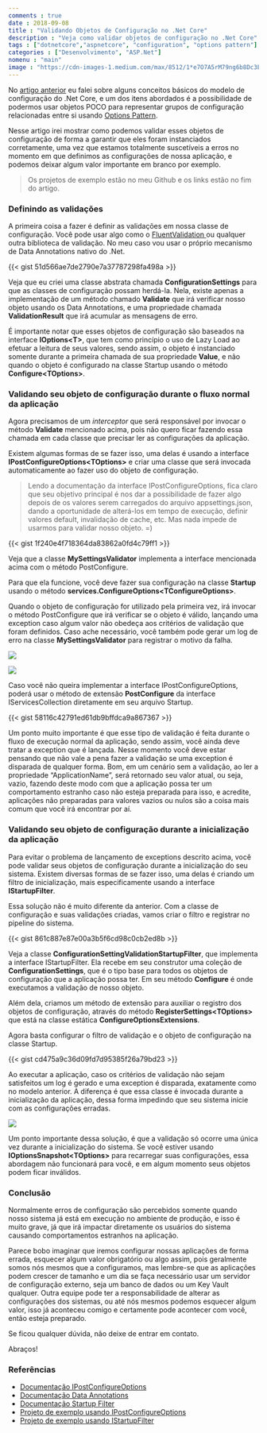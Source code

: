 ```yaml
---
comments : true
date : 2018-09-08
title : "Validando Objetos de Configuração no .Net Core"
description : "Veja como validar objetos de configuração no .Net Core"
tags : ["dotnetcore","aspnetcore", "configuration", "options pattern"]
categories : ["Desenvolvimento", "ASP.Net"]
nomenu : "main"
image : "https://cdn-images-1.medium.com/max/8512/1*e7O7A5rM79ng6b8Dc3EbEg.jpeg"
---
```


No [artigo anterior](https://www.wellingtonjhn.com/posts/configurando-suas-aplica%C3%A7%C3%B5es-.net-core/) eu falei sobre alguns conceitos básicos do modelo de configuração do .Net Core, e um dos itens abordados é a possibilidade de podermos usar objetos POCO para representar grupos de configuração relacionadas entre si usando [Options Pattern](https://docs.microsoft.com/pt-br/aspnet/core/fundamentals/configuration/options?view=aspnetcore-2.1).

Nesse artigo irei mostrar como podemos validar esses objetos de configuração de forma a garantir que eles foram instanciados corretamente, uma vez que estamos totalmente suscetíveis a erros no momento em que definimos as configurações de nossa aplicação, e podemos deixar algum valor importante em branco por exemplo.

> Os projetos de exemplo estão no meu Github e os links estão no fim do artigo.

### Definindo as validações

A primeira coisa a fazer é definir as validações em nossa classe de configuração. Você pode usar algo como o [FluentValidation ](https://github.com/JeremySkinner/FluentValidation)ou qualquer outra biblioteca de validação. No meu caso vou usar o próprio mecanismo de Data Annotations nativo do .Net.

{{< gist 51d566ae7de2790e7a37787298fa498a >}}

Veja que eu criei uma classe abstrata chamada **ConfigurationSettings** para que as classes de configuração possam herdá-la. Nela, existe apenas a implementação de um método chamado **Validate** que irá verificar nosso objeto usando os Data Annotations, e uma propriedade chamada **ValidationResult** que irá acumular as mensagens de erro.

É importante notar que esses objetos de configuração são baseados na interface **IOptions\<T\>**, que tem como princípio o uso de Lazy Load ao efetuar a leitura de seus valores, sendo assim, o objeto é instanciado somente durante a primeira chamada de sua propriedade **Value**, e não quando o objeto é configurado na classe Startup usando o método **Configure\<TOptions\>**.

### Validando seu objeto de configuração durante o fluxo normal da aplicação

Agora precisamos de um *interceptor* que será responsável por invocar o método **Validate** mencionado acima, pois não quero ficar fazendo essa chamada em cada classe que precisar ler as configurações da aplicação.

Existem algumas formas de se fazer isso, uma delas é usando a interface **IPostConfigureOptions\<TOptions\>** e criar uma classe que será invocada automaticamente ao fazer uso do objeto de configuração.
>  Lendo a documentação da interface IPostConfigureOptions, fica claro que seu objetivo principal é nos dar a possibilidade de fazer algo depois de os valores serem carregados do arquivo appsettings.json, dando a oportunidade de alterá-los em tempo de execução, definir valores default, invalidação de cache, etc. Mas nada impede de usarmos para validar nosso objeto. =)

{{< gist 1f240e4f718364da83862a0fd4c79ff1 >}}

Veja que a classe **MySettingsValidator** implementa a interface mencionada acima com o método PostConfigure.

Para que ela funcione, você deve fazer sua configuração na classe **Startup** usando o método **services.ConfigureOptions\<TConfigureOptions\>**.

Quando o objeto de configuração for utilizado pela primeira vez, irá invocar o método PostConfigure que irá verificar se o objeto é válido, lançando uma exception caso algum valor não obedeça aos critérios de validação que foram definidos. Caso ache necessário, você também pode gerar um log de erro na classe **MySettingsValidator** para registrar o motivo da falha.

![](https://cdn-images-1.medium.com/max/2130/1*b-C4CgRiVPV2YQhaSSHXjA.png)

![](https://cdn-images-1.medium.com/max/3840/1*kfOHNyAijsodorMap9ECjQ.png)

Caso você não queira implementar a interface IPostConfigureOptions, poderá usar o método de extensão **PostConfigure** da interface IServicesCollection diretamente em seu arquivo Startup.

{{< gist 58116c42791ed61db9bffdca9a867367 >}}

Um ponto muito importante é que esse tipo de validação é feita durante o fluxo de execução normal da aplicação, sendo assim, você ainda deve tratar a exception que é lançada. Nesse momento você deve estar pensando que não vale a pena fazer a validação se uma exception é disparada de qualquer forma. Bom, em um cenário sem a validação, ao ler a propriedade “ApplicationName”, será retornado seu valor atual, ou seja, vazio, fazendo deste modo com que a aplicação possa ter um comportamento estranho caso não esteja preparada para isso, e acredite, aplicações não preparadas para valores vazios ou nulos são a coisa mais comum que você irá encontrar por aí.

### Validando seu objeto de configuração durante a inicialização da aplicação

Para evitar o problema de lançamento de exceptions descrito acima, você pode validar seus objetos de configuração durante a inicialização do seu sistema. Existem diversas formas de se fazer isso, uma delas é criando um filtro de inicialização, mais especificamente usando a interface **IStartupFilter**.

Essa solução não é muito diferente da anterior. Com a classe de configuração e suas validações criadas, vamos criar o filtro e registrar no pipeline do sistema.

{{< gist 861c887e87e00a3b5f6cd98c0cb2ed8b >}}

Veja a classe **ConfigurationSettingValidationStartupFilter**, que implementa a interface IStartupFilter. Ela recebe em seu construtor uma coleção de **ConfigurationSettings**, que é o tipo base para todos os objetos de configuração que a aplicação possa ter. Em seu método **Configure** é onde executamos a validação de nosso objeto.

Além dela, criamos um método de extensão para auxiliar o registro dos objetos de configuração, através do método **RegisterSettings\<TOptions\>** que está na classe estática **ConfigureOptionsExtensions**.

Agora basta configurar o filtro de validação e o objeto de configuração na classe Startup.

{{< gist cd475a9c36d09fd7d95385f26a79bd23 >}}

Ao executar a aplicação, caso os critérios de validação não sejam satisfeitos um log é gerado e uma exception é disparada, exatamente como no modelo anterior. A diferença é que essa classe é invocada durante a inicialização da aplicação, dessa forma impedindo que seu sistema inicie com as configurações erradas.

![](https://cdn-images-1.medium.com/max/2276/1*xmM8Mcu1Aq2cu-C2rlIf6w.png)

Um ponto importante dessa solução, é que a validação só ocorre uma única vez durante a inicialização do sistema. Se você estiver usando **IOptionsSnapshot\<TOptions\>** para recarregar suas configurações, essa abordagem não funcionará para você, e em algum momento seus objetos podem ficar inválidos.

### Conclusão

Normalmente erros de configuração são percebidos somente quando nosso sistema já está em execução no ambiente de produção, e isso é muito grave, já que irá impactar diretamente os usuários do sistema causando comportamentos estranhos na aplicação.

Parece bobo imaginar que iremos configurar nossas aplicações de forma errada, esquecer algum valor obrigatório ou algo assim, pois geralmente somos nós mesmos que a configuramos, mas lembre-se que as aplicações podem crescer de tamanho e um dia se faça necessário usar um servidor de configuração externo, seja um banco de dados ou um Key Vault qualquer. Outra equipe pode ter a responsabilidade de alterar as configurações dos sistemas, ou até nós mesmos podemos esquecer algum valor, isso já aconteceu comigo e certamente pode acontecer com você, então esteja preparado.

Se ficou qualquer dúvida, não deixe de entrar em contato.

Abraços!

### Referências

* [Documentação IPostConfigureOptions](https://docs.microsoft.com/en-gb/aspnet/core/fundamentals/configuration/options?view=aspnetcore-2.1#ipostconfigureoptions)
* [Documentação Data Annotations](https://docs.microsoft.com/en-us/dotnet/api/system.componentmodel.dataannotations?view=netframework-4.7.2)
* [Documentação Startup Filter](https://docs.microsoft.com/en-us/aspnet/core/fundamentals/startup?view=aspnetcore-2.1)
* [Projeto de exemplo usando IPostConfigureOptions](https://github.com/wellingtonjhn/DemoSettingsValidationPostConfigure)
* [Projeto de exemplo usando IStartupFilter](https://github.com/wellingtonjhn/DemoSettingsValidationStartup)
